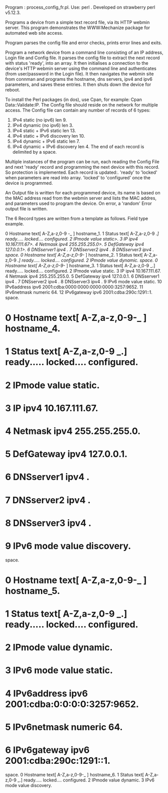Program : process_config_fr.pl.
Use: perl <ip address> <password login file> <config file>.
Developed on strawberry perl v5.12.3.

Programs a device from a simple text record file, via its HTTP webmin server.
This program demonstrates the WWW:Mechanize package for automated web site access.

Program parses the config file and error checks, prints error lines and exits.

Program a network device from a command line consisting of an IP address, Login file and Config file.
It parses the config file to extract the next record with status 'ready', into an array. 
It then initialises a connection to the device's HTTP webmin server using the command line <ip address> 
and authenticates (from user/password in the Login file).
It then navigates the webmin site from connman and programs the hostname, dns servers, 
ipv4 and ipv6 parameters, and saves these entries. It then shuts down the device for reboot.

To install the Perl packages (in dos), use Cpan, for example: Cpan Data::Validate:IP.
The Config file should reside on the network for multiple access.
The Config file can contain any number of records of 6 types:
1) IPv4 static  (no ipv6)  len 9.
2) IPv4 dynamic (no ipv6)  len 3.
3) IPv4 static + IPv6 static len 13.
4) IPv4 static + IPv6 discovery len 10.
5) IPv4 dynamic + IPv6 static len 7.
6) IPv4 dynamic + IPv6 discovery len 4.
The end of each record is delimited by a space.

Multiple instances of the program can be run, each reading the Config File
and next 'ready' record and programming the next device with this record. 
So protection is implemented. Each record is updated:.
   'ready' to 'locked' when parameters are read into array.
   'locked' to 'configured' once the device is programmed.

An Output file is written for each programmed device, its name is based on the 
MAC address read from the webmin server and lists the MAC addres, and parameters
used to program the device. On error, a 'random' Error output file is written.

The 6 Record types are written from a template as follows.
  Field      type                    example.

0 Hostname   text[ A-Z,a-z,0-9 -_ ]  hostname_1.
1 Status     text[ A-Z,a-z,0-9 _.]   ready..... locked.... configured.
2 IPmode     value                   static>.
3 IP         ipv4                    10.167.111.67>.
4 Netmask    ipv4                    255.255.255.0>.
5 DefGateway ipv4                    127.0.0.1>.
6 DNSserver1 ipv4                    .
7 DNSserver2 ipv4                    .
8 DNSserver3 ipv4                    .
space.
0 Hostname   text[ A-Z,a-z,0-9-_ ]   hostname_2.
1 Status     text[ A-Z,a-z,0-9 _.]   ready..... locked.... configured.
2 IPmode     value                   dynamic.
space.
0 Hostname   text[ A-Z,a-z,0-9-_ ]   hostname_3.
1 Status     text[ A-Z,a-z,0-9 _.]   ready..... locked.... configured.
2 IPmode     value                   static.
3 IP         ipv4                    10.167.111.67.
4 Netmask    ipv4                    255.255.255.0.
5 DefGateway ipv4                    127.0.0.1.
6 DNSserver1 ipv4                    . 
7 DNSserver2 ipv4                    .
8 DNSserver3 ipv4                    .
9 IPv6 mode  value                   static.
10 IPv6address ipv6                  2001:cdba:0000:0000:0000:0000:3257:9652.
11 IPv6netmask numeric               64.
12 IPv6gateway ipv6                  2001:cdba:290c:1291::1.
space.
# 0 Hostname   text[ A-Z,a-z,0-9-_ ]   hostname_4.
# 1 Status     text[ A-Z,a-z,0-9 _.]   ready..... locked.... configured.
# 2 IPmode     value                   static.
# 3 IP         ipv4                    10.167.111.67.
# 4 Netmask    ipv4                    255.255.255.0.
# 5 DefGateway ipv4                    127.0.0.1.
# 6 DNSserver1 ipv4                    .
# 7 DNSserver2 ipv4                    .
# 8 DNSserver3 ipv4                    .
# 9 IPv6 mode  value                   discovery.
space.                  
# 0 Hostname   text[ A-Z,a-z,0-9-_ ]   hostname_5.
# 1 Status     text[ A-Z,a-z,0-9 _.]   ready..... locked.... configured.
# 2 IPmode     value                   dynamic.
# 3 IPv6 mode  value                   static.
# 4 IPv6address ipv6                   2001:cdba:0:0:0:0:3257:9652.
# 5 IPv6netmask numeric                64.
# 6 IPv6gateway ipv6                   2001:cdba:290c:1291::1.
space.
0 Hostname   text[ A-Z,a-z,0-9-_ ]   hostname_6.
1 Status     text[ A-Z,a-z,0-9 _.]   ready..... locked.... configured.
2 IPmode     value                   dynamic.
3 IPv6 mode  value                   discovery.


